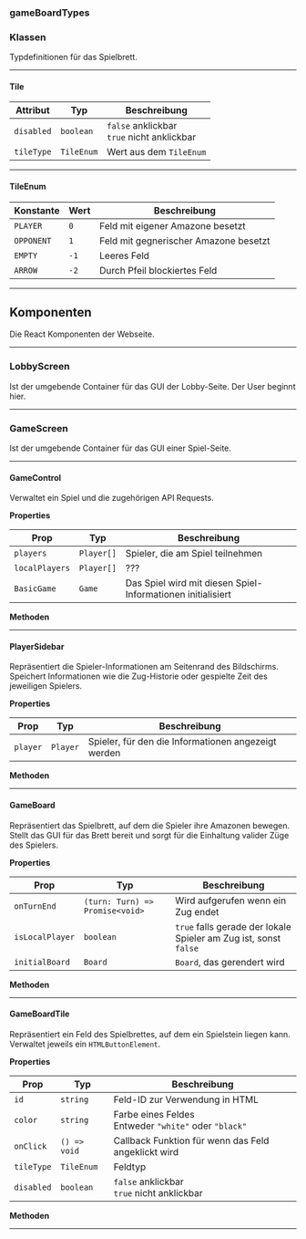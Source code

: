 ### gameBoardTypes

### Klassen

Typdefinitionen für das Spielbrett.

---

#### Tile

| Attribut | Typ | Beschreibung |
| ------ | ------ | ------ |
| `disabled` | `boolean` | `false` anklickbar <br> `true` nicht anklickbar |
| `tileType` | `TileEnum` | Wert aus dem `TileEnum` |

---

#### TileEnum

| Konstante | Wert | Beschreibung |
| ------ | ------ | ------ |
| `PLAYER` | `0` | Feld mit eigener Amazone besetzt |
| `OPPONENT` | `1` | Feld mit gegnerischer Amazone besetzt |
| `EMPTY` | `-1` | Leeres Feld |
| `ARROW` | `-2` | Durch Pfeil blockiertes Feld |

---

## Komponenten

Die React Komponenten der Webseite.

---

### LobbyScreen

Ist der umgebende Container für das GUI der Lobby-Seite. Der User beginnt hier.

---

### GameScreen

Ist der umgebende Container für das GUI einer Spiel-Seite.

---

#### GameControl

Verwaltet ein Spiel und die zugehörigen API Requests.

**Properties**

| Prop | Typ | Beschreibung |
| ------ | ------ | ------ |
| `players` | `Player[]` | Spieler, die am Spiel teilnehmen |
| `localPlayers` | `Player[]` | ??? |
| `BasicGame` | `Game` | Das Spiel wird mit diesen Spiel-Informationen initialisiert |

**Methoden**

---

#### PlayerSidebar

Repräsentiert die Spieler-Informationen am Seitenrand des Bildschirms.  
Speichert Informationen wie die Zug-Historie oder gespielte Zeit des jeweiligen Spielers.

**Properties**

| Prop | Typ | Beschreibung |
| ------ | ------ | ------ |
| `player` | `Player` | Spieler, für den die Informationen angezeigt werden |

**Methoden**

---

#### GameBoard

Repräsentiert das Spielbrett, auf dem die Spieler ihre Amazonen bewegen.  
Stellt das GUI für das Brett bereit und sorgt für die Einhaltung valider Züge des Spielers.

**Properties**

| Prop | Typ | Beschreibung |
| ------ | ------ | ------ |
| `onTurnEnd` | `(turn: Turn) => Promise<void>` | Wird aufgerufen wenn ein Zug endet |
| `isLocalPlayer` | `boolean` | `true` falls gerade der lokale Spieler am Zug ist, sonst `false` |
| `initialBoard` | `Board` | `Board`, das gerendert wird |

**Methoden**

---

#### GameBoardTile

Repräsentiert ein Feld des Spielbrettes, auf dem ein Spielstein liegen kann.  
Verwaltet jeweils ein `HTMLButtonElement`.

**Properties**

| Prop | Typ | Beschreibung |
| ------ | ------ | ------ |
| `id` | `string` | Feld-ID zur Verwendung in HTML |
| `color` | `string` | Farbe eines Feldes <br> Entweder `"white"` oder `"black"` |
| `onClick` | `() => void` | Callback Funktion für wenn das Feld angeklickt wird |
| `tileType` | `TileEnum` | Feldtyp |
| `disabled` | `boolean` | `false` anklickbar <br> `true` nicht anklickbar |

**Methoden**

---